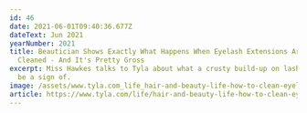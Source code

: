 ```yaml
---
id: 46
date: 2021-06-01T09:40:36.677Z
dateText: Jun 2021
yearNumber: 2021
title: Beautician Shows Exactly What Happens When Eyelash Extensions Aren't
  Cleaned - And It's Pretty Gross
excerpt: Miss Hawkes talks to Tyla about what a crusty build-up on lashes could
  be a sign of.
image: /assets/www.tyla.com_life_hair-and-beauty-life-how-to-clean-eyelash-extensions-infection-tiktok-video-ipsbeauty-20210531.jpg
article: https://www.tyla.com/life/hair-and-beauty-life-how-to-clean-eyelash-extensions-infection-tiktok-video-ipsbeauty-20210531
---
```

